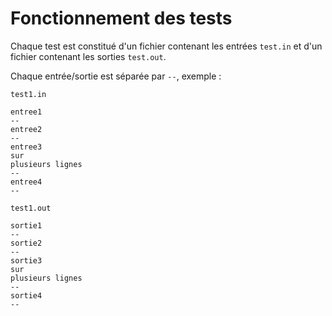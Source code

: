 # Fonctionnement des tests
Chaque test est constitué d'un fichier contenant les entrées `test.in` et d'un fichier contenant les sorties `test.out`.

Chaque entrée/sortie est séparée par `--`, exemple :

`test1.in`
```
entree1
--
entree2
--
entree3
sur
plusieurs lignes
--
entree4
--
``` 

`test1.out`
```
sortie1
--
sortie2
--
sortie3
sur
plusieurs lignes
--
sortie4
--
``` 


